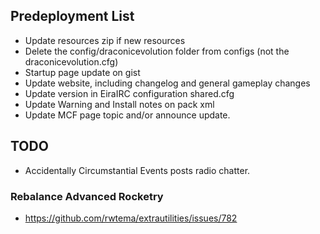 ﻿## Predeployment List
- Update resources zip if new resources
- Delete the config/draconicevolution folder from configs (not the draconicevolution.cfg)
- Startup page update on gist
- Update website, including changelog and general gameplay changes
- Update version in EiraIRC configuration shared.cfg
- Update Warning and Install notes on pack xml
- Update MCF page topic and/or announce update.

## TODO

- Accidentally Circumstantial Events posts radio chatter.

### Rebalance Advanced Rocketry


- https://github.com/rwtema/extrautilities/issues/782
